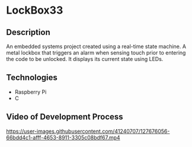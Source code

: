 # LockBox33

## Description

An embedded systems project created using a real-time state machine.
A metal lockbox that triggers an alarm when sensing touch prior to entering the code to be unlocked. It displays its current state using LEDs.

## Technologies
- Raspberry Pi
- C

## Video of Development Process

https://user-images.githubusercontent.com/41240707/127676056-66bdd4c1-afff-4653-8911-3305c08bdf67.mp4
